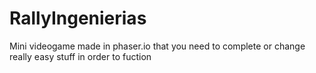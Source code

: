 # RallyIngenierias
Mini videogame made in phaser.io that you need to complete or change really easy stuff in order to fuction
